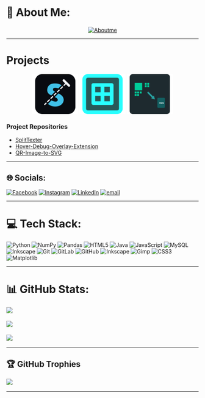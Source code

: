 

<!-- **AmanLakhuja/AmanLakhuja** is a ✨ _special_ ✨ repository because its `README.md` (this file) appears on your GitHub profile. -->

# 💫 About Me:

<a href="https://example.com">
  <p align="center"><img src="assets_for_readme/AboutMe.png" alt="Aboutme" width="700px" align="center"/></p>
</a>

---
# Projects

<div>
<p align="center">
<a href="amanlakhuja.github.io/SplitTexter/"><img src="assets_for_readme/project_icons/SplitTexter_project_iconx256.png" alt="Aboutme" width="120px" align="center" padding="260px"/></a>    
<a href="[https://examle.com](https://chromewebstore.google.com/detail/hover-debug-overlay/dnhkakioabglpfiidamfmijkdncgmajo)"><img src="assets_for_readme/project_icons/Hover_Debug_Overlay_Extension_iconx256.png" alt="Aboutme" width="120px" align="center"/></a>  
<a href="[https://exale.com](https://github.com/AmanLakhuja/QR-Image-to-SVG/releases/tag/V1.0.0)"><img src="assets_for_readme/project_icons/QR_Image_to_SVG_project_iconx256.png" alt="Aboutme" width="120px" align="center"/></a>
</p>

</div>

### Project Repositories

* [SplitTexter](https://github.com/AmanLakhuja/SplitTexter)
* [Hover-Debug-Overlay-Extension](https://github.com/AmanLakhuja/Hover-Debug-Overlay-Extension)
* [QR-Image-to-SVG](https://github.com/AmanLakhuja/QR-Image-to-SVG)

---

## 🌐 Socials:
[![Facebook](https://img.shields.io/badge/Facebook-%231877F2.svg?logo=Facebook&logoColor=white)](https://facebook.com/https://www.facebook.com/aman.lakhuja?mibextid=ZbWKwL) [![Instagram](https://img.shields.io/badge/Instagram-%23E4405F.svg?logo=Instagram&logoColor=white)](https://instagram.com/https://www.instagram.com/aman_lakhuja?igsh=MTJtamsyOHZtdGpmYg==) [![LinkedIn](https://img.shields.io/badge/LinkedIn-%230077B5.svg?logo=linkedin&logoColor=white)](https://linkedin.com/in/https://in.linkedin.com/in/aman-lakhuja-2a02962b8) [![email](https://img.shields.io/badge/Email-D14836?logo=gmail&logoColor=white)](mailto:amanlakhuja.dev@gmail.com) 

---

# 💻 Tech Stack:
![Python](https://img.shields.io/badge/python-3670A0?style=for-the-badge&logo=python&logoColor=ffdd54) ![NumPy](https://img.shields.io/badge/numpy-%23013243.svg?style=for-the-badge&logo=numpy&logoColor=white) ![Pandas](https://img.shields.io/badge/pandas-%23150458.svg?style=for-the-badge&logo=pandas&logoColor=white) ![HTML5](https://img.shields.io/badge/html5-%23E34F26.svg?style=for-the-badge&logo=html5&logoColor=white) ![Java](https://img.shields.io/badge/java-%23ED8B00.svg?style=for-the-badge&logo=openjdk&logoColor=white) ![JavaScript](https://img.shields.io/badge/javascript-%23323330.svg?style=for-the-badge&logo=javascript&logoColor=%23F7DF1E) ![MySQL](https://img.shields.io/badge/mysql-4479A1.svg?style=for-the-badge&logo=mysql&logoColor=white) ![Inkscape](https://img.shields.io/badge/Inkscape-e0e0e0?style=for-the-badge&logo=inkscape&logoColor=080A13) ![Git](https://img.shields.io/badge/git-%23F05033.svg?style=for-the-badge&logo=git&logoColor=white) ![GitLab](https://img.shields.io/badge/gitlab-%23181717.svg?style=for-the-badge&logo=gitlab&logoColor=white) ![GitHub](https://img.shields.io/badge/github-%23121011.svg?style=for-the-badge&logo=github&logoColor=white) ![Inkscape](https://img.shields.io/badge/Inkscape-e0e0e0?style=for-the-badge&logo=inkscape&logoColor=080A13) ![Gimp](https://img.shields.io/badge/Gimp-657D8B?style=for-the-badge&logo=gimp&logoColor=FFFFFF) ![CSS3](https://img.shields.io/badge/css3-%231572B6.svg?style=for-the-badge&logo=css3&logoColor=white) ![Matplotlib](https://img.shields.io/badge/Matplotlib-%23ffffff.svg?style=for-the-badge&logo=Matplotlib&logoColor=black)

---

# 📊 GitHub Stats:
![](https://github-readme-stats.vercel.app/api?username=AmanLakhuja&theme=merko&hide_border=false&include_all_commits=false&count_private=false)<br/><br/>
![](https://nirzak-streak-stats.vercel.app/?user=AmanLakhuja&theme=merko&hide_border=false)<br/><br/>
![](https://github-readme-stats.vercel.app/api/top-langs/?username=AmanLakhuja&theme=merko&hide_border=false&include_all_commits=false&count_private=false&layout=compact)

---

## 🏆 GitHub Trophies
![](https://github-profile-trophy.vercel.app/?username=AmanLakhuja&theme=gruvbox&no-frame=false&no-bg=false&margin-w=4)

---

